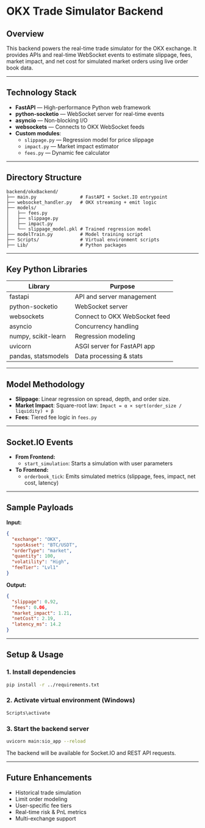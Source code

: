 # OKX Trade Simulator Backend

## Overview

This backend powers the real-time trade simulator for the OKX exchange. It provides APIs and real-time WebSocket events to estimate slippage, fees, market impact, and net cost for simulated market orders using live order book data.

---

## Technology Stack

- **FastAPI** — High-performance Python web framework
- **python-socketio** — WebSocket server for real-time events
- **asyncio** — Non-blocking I/O
- **websockets** — Connects to OKX WebSocket feeds
- **Custom modules**:
  - `slippage.py` — Regression model for price slippage
  - `impact.py` — Market impact estimator
  - `fees.py` — Dynamic fee calculator

---

## Directory Structure

```
backend/okxBackend/
├── main.py                # FastAPI + Socket.IO entrypoint
├── websocket_handler.py   # OKX streaming + emit logic
├── models/
│   ├── fees.py
│   ├── slippage.py
│   ├── impact.py
│   └── slippage_model.pkl # Trained regression model
├── modelTrain.py          # Model training script
├── Scripts/               # Virtual environment scripts
├── Lib/                   # Python packages
```

---

## Key Python Libraries

| Library             | Purpose                       |
| ------------------- | ----------------------------- |
| fastapi             | API and server management     |
| python-socketio     | WebSocket server              |
| websockets          | Connect to OKX WebSocket feed |
| asyncio             | Concurrency handling          |
| numpy, scikit-learn | Regression modeling           |
| uvicorn             | ASGI server for FastAPI app   |
| pandas, statsmodels | Data processing & stats       |

---

## Model Methodology

- **Slippage**: Linear regression on spread, depth, and order size.
- **Market Impact**: Square-root law: `Impact = α × sqrt(order_size / liquidity) + β`
- **Fees**: Tiered fee logic in `fees.py`

---

## Socket.IO Events

- **From Frontend:**
  - `start_simulation`: Starts a simulation with user parameters
- **To Frontend:**
  - `orderbook_tick`: Emits simulated metrics (slippage, fees, impact, net cost, latency)

---

## Sample Payloads

**Input:**

```json
{
  "exchange": "OKX",
  "spotAsset": "BTC/USDT",
  "orderType": "market",
  "quantity": 100,
  "volatility": "High",
  "feeTier": "Lvl1"
}
```

**Output:**

```json
{
  "slippage": 0.92,
  "fees": 0.06,
  "market_impact": 1.21,
  "netCost": 2.19,
  "latency_ms": 14.2
}
```

---

## Setup & Usage

### 1. Install dependencies

```sh
pip install -r ../requirements.txt
```

### 2. Activate virtual environment (Windows)

```sh
Scripts\activate
```

### 3. Start the backend server

```sh
uvicorn main:sio_app --reload
```

The backend will be available for Socket.IO and REST API requests.

---

## Future Enhancements

- Historical trade simulation
- Limit order modeling
- User-specific fee tiers
- Real-time risk & PnL metrics
- Multi-exchange support
